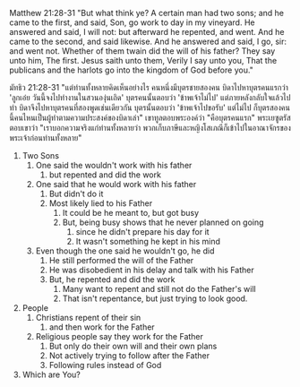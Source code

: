 Matthew 21:28-31 "But what think ye? A certain man had two sons; and he came to the first, and said, Son, go work to day in my vineyard. He answered and said, I will not: but afterward he repented, and went. And he came to the second, and said likewise. And he answered and said, I go, sir: and went not. Whether of them twain did the will of his father? They say unto him, The first. Jesus saith unto them, Verily I say unto you, That the publicans and the harlots go into the kingdom of God before you."

มัทธิว 21:28-31 "แต่ท่านทั้งหลายคิดเห็นอย่างไร คนหนึ่งมีบุตรชายสองคน บิดาไปหาบุตรคนแรกว่า 'ลูกเอ๋ย วันนี้จงไปทำงานในสวนองุ่นเถิด' บุตรคนนั้นตอบว่า 'ข้าพเจ้าไม่ไป' แต่ภายหลังกลับใจแล้วไปทำ บิดาจึงไปหาบุตรคนที่สองพูดเช่นเดียวกัน บุตรนั้นตอบว่า 'ข้าพเจ้าไปขอรับ' แต่ไม่ไป ก็บุตรสองคนนี้คนไหนเป็นผู้ทำตามความประสงค์ของบิดาเล่า" เขาทูลตอบพระองค์ว่า "คือบุตรคนแรก" พระเยซูตรัสตอบเขาว่า "เราบอกความจริงแก่ท่านทั้งหลายว่า พวกเก็บภาษีและหญิงโสเภณีก็เข้าไปในอาณาจักรของพระเจ้าก่อนท่านทั้งหลาย"

1. Two Sons
	1. One said the wouldn't work with his father
		1. but repented and did the work
	2. One said that he would work with his father
		1. But didn't do it
		2. Most likely lied to his Father 
			1. It could be he meant to, but got busy
			2. But, being busy shows that he never planned on going 
				1. since he didn't prepare his day for it
				2. It wasn't something he kept in his mind
	3.  Even though the one said he wouldn't go, he did
		1.  He still performed the will of the Father
		2.  He was disobedient in his delay and talk with his Father
		3.  But, he repented and did the work
			1.  Many want to repent and still not do the Father's will
			2.  That isn't repentance, but just trying to look good. 
2. People
   1. Christians repent of their sin
      1. and then work for the Father
   2. Religious people say they work for the Father
      1. But only do their own will and their own plans
      2. Not actively trying to follow after the Father
      3. Following rules instead of God
3. Which are You?